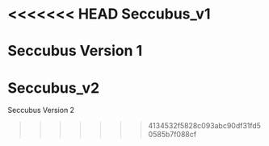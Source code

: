<<<<<<< HEAD
Seccubus_v1
===========

Seccubus Version 1
=======
Seccubus_v2
===========

Seccubus Version 2
>>>>>>> 4134532f5828c093abc90df31fd50585b7f088cf
